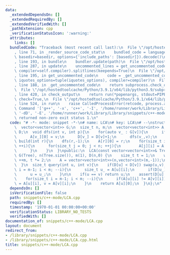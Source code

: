 ```yaml
---
data:
  _extendedDependsOn: []
  _extendedRequiredBy: []
  _extendedVerifiedWith: []
  _pathExtension: cpp
  _verificationStatusIcon: ':warning:'
  attributes:
    links: []
  bundledCode: "Traceback (most recent call last):\n  File \"/opt/hostedtoolcache/Python/3.9.1/x64/lib/python3.9/site-packages/onlinejudge_verify/documentation/build.py\"\
    , line 71, in _render_source_code_stat\n    bundled_code = language.bundle(stat.path,\
    \ basedir=basedir, options={'include_paths': [basedir]}).decode()\n  File \"/opt/hostedtoolcache/Python/3.9.1/x64/lib/python3.9/site-packages/onlinejudge_verify/languages/cplusplus.py\"\
    , line 193, in bundle\n    bundler.update(path)\n  File \"/opt/hostedtoolcache/Python/3.9.1/x64/lib/python3.9/site-packages/onlinejudge_verify/languages/cplusplus_bundle.py\"\
    , line 287, in update\n    uncommented_lines = get_uncommented_code(path, iquotes=self.iquotes,\
    \ compiler=self.compiler).splitlines(keepends=True)\n  File \"/opt/hostedtoolcache/Python/3.9.1/x64/lib/python3.9/site-packages/onlinejudge_verify/languages/cplusplus_bundle.py\"\
    , line 195, in get_uncommented_code\n    code = _get_uncommented_code(path.resolve(),\
    \ iquotes_options=tuple(iquotes_options), compiler=compiler)\n  File \"/opt/hostedtoolcache/Python/3.9.1/x64/lib/python3.9/site-packages/onlinejudge_verify/languages/cplusplus_bundle.py\"\
    , line 188, in _get_uncommented_code\n    return subprocess.check_output(command)\n\
    \  File \"/opt/hostedtoolcache/Python/3.9.1/x64/lib/python3.9/subprocess.py\"\
    , line 420, in check_output\n    return run(*popenargs, stdout=PIPE, timeout=timeout,\
    \ check=True,\n  File \"/opt/hostedtoolcache/Python/3.9.1/x64/lib/python3.9/subprocess.py\"\
    , line 524, in run\n    raise CalledProcessError(retcode, process.args,\nsubprocess.CalledProcessError:\
    \ Command '['g++', '-x', 'c++', '-I', '/home/runner/work/Library/Library', '-fpreprocessed',\
    \ '-dD', '-E', '/home/runner/work/Library/Library/snippets/c++-mode/LCA.cpp']'\
    \ returned non-zero exit status 1.\n"
  code: "# -*- mode: snippet -*-\n# name: LCA\n# key: LCA\n# --\nstruct LCA {\nprivate:\n\
    \  vector<vector<int>> G;\n  size_t n, m;\n  vector<vector<int>> A;\n  vector<int>\
    \ D;\n  void dfs(int v, int p){\n    for(auto v_ : G[v]){\n      if(v_ == p) continue;\n\
    \      A[v_][0] = v;\n      D[v_] = D[v]+1;\n      dfs(v_,v);\n    }\n  }\n  void\
    \ build(int r){\n    dfs(r,-1);\n    A[r][0] = r;\n    for(size_t i = 1; i < m;\
    \ ++i){\n      for(size_t j = 0; j < n; ++j){\n        A[j][i] = A[A[j][i-1]][i-1];\n\
    \      }\n    }\n  }\npublic:\n  LCA(const vector<vector<int>>& Tree, int r) :\
    \ G(Tree), n(Tree.size()), m(1), D(n,0) {\n    size_t t = 1;\n    while(t < n)\
    \ ++m, t *= 2;\n    A = vector<vector<int>>(n,vector<int>(m,-1));\n    build(r);\n\
    \  }\n  size_t query(int u, int v){\n    if(D[u] < D[v]) swap(u,v);\n\n    for(size_t\
    \ i = m-1; i < m; --i){\n      size_t u_ = A[u][i];\n      if(D[u_] < D[v]) continue;\n\
    \      u = u_;\n    }\n\n    if(u == v) return u;\n    assert(D[u] == D[v]);\n\
    \    for(size_t i = m-1; i < m; --i){\n      if(A[u][i] != A[v][i])\n        u\
    \ = A[u][i], v = A[v][i];\n    }\n    return A[u][0];\n  }\n};\n"
  dependsOn: []
  isVerificationFile: false
  path: snippets/c++-mode/LCA.cpp
  requiredBy: []
  timestamp: '1970-01-01 00:00:00+00:00'
  verificationStatus: LIBRARY_NO_TESTS
  verifiedWith: []
documentation_of: snippets/c++-mode/LCA.cpp
layout: document
redirect_from:
- /library/snippets/c++-mode/LCA.cpp
- /library/snippets/c++-mode/LCA.cpp.html
title: snippets/c++-mode/LCA.cpp
---
```

